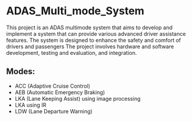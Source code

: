 # ADAS_Multi_mode_System
This project is an ADAS multimode system that aims to develop and implement a system that can provide various advanced driver assistance features. The system is designed to enhance the safety and comfort of drivers and passengers The project involves hardware and software development, testing and evaluation, and integration.

## Modes:
- ACC (Adaptive Cruise Control)
- AEB (Automatic Emergency Braking)
- LKA (Lane Keeping Assist) using image processing
- LKA using IR
- LDW (Lane Departure Warning)
